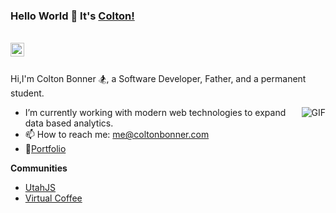 ### Hello World 👋 It's [Colton!](https://www.coltonbonner.com/)

<br/>

<a href="https://www.linkedin.com/in/coltonbonner/">
<img align="left" alt="Colton Bonner" width="22px" src="./images/linkedin.svg" />
</a>
<br />

<br />

Hi,I'm Colton Bonner :snowboarder:, a Software Developer, Father, and a permanent student.

<img align="right" alt="GIF" src="https://media.giphy.com/media/lkceXNDw4Agryfrwz8/giphy.gif" />


- I’m currently working with modern web technologies to expand data based analytics.
- 📫 How to reach me: [me@coltonbonner.com](mailto:me@coltonbonner.com)
- 📝[Portfolio](https://www.coltonbonner.com/)

**Communities**

- [UtahJS](https://utahjs.com/)
- [Virtual Coffee](https://virtualcoffee.io/)
